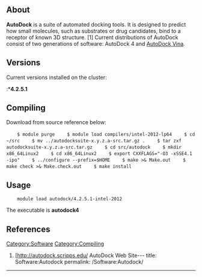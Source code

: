 ## About

**AutoDock** is a suite of automated docking tools. It is designed to
predict how small molecules, such as substrates or drug candidates, bind
to a receptor of known 3D structure. \[1\] Current distributions of
AutoDock consist of two generations of software: AutoDock 4 and
[AutoDock Vina](Software:Autodock_Vina "wikilink").

## Versions

Current versions installed on the cluster:

:\***4.2.5.1**

## Compiling

Download from source reference below:

`    $ module purge`
`    $ module load compilers/intel-2012-lp64`
`    $ cd ~/src`
`    $ mv ../autodocksuite-x.y.z.a-src.tar.gz .`
`    $ tar zxf autodocksuite-x.y.z.a-src.tar.gz`
`    $ cd src/autodock`
`    $ mkdir x86_64Linux2`
`    $ cd x86_64Linux2`
`    $ export CXXFLAGS="-O3 -xSSE4.1 -ipo"`
`    $ ../configure --prefix=$HOME`
`    $ make >& Make.out`
`    $ make check >& Make.check.out`
`    $ make install`

## Usage

`    module load autodock/4.2.5.1-intel-2012`

The executable is **autodock4**

## References

<references/>

[Category:Software](Category:Software "wikilink")
[Category:Compiling](Category:Compiling "wikilink")

1.  \[<http://autodock.scripps.edu/> AutoDock Web Site---
title: Software:Autodock
permalink: /Software:Autodock/
---

